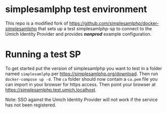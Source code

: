 # simplesamlphp test environment

This repo is a modified fork of https://github.com/simplesamlphp/docker-simplesamlphp that sets up a test simplesamlphp-sp to connect to the Umich Identity Provider and provides **_nonprod_** example configuration.

# Running a test SP

To get started put the version of simplesamlphp you want to test in a folder named `simplesamlphp` per https://simplesamlphp.org/download. Then run `docker-compose up -d`. The `ca` folder should now contain a `ca.pem` file you can import in your browser for https access. Then point your browser at https://simplesamlphp.test.umich.localhost.

Note: SSO against the Umich Identity Provider will not work if the service has not been registered.
